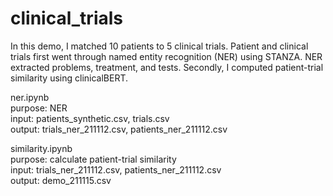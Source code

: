 # clinical_trials
In this demo, I matched 10 patients to 5 clinical trials. Patient and clinical trials first went through named entity recognition (NER) using STANZA. NER extracted problems, treatment, and tests. Secondly, I computed patient-trial similarity using clinicalBERT.

ner.ipynb <br />
purpose: NER <br />
input: patients_synthetic.csv, trials.csv <br />
output: trials_ner_211112.csv, patients_ner_211112.csv <br />

similarity.ipynb <br />
purpose: calculate patient-trial similarity <br />
input: trials_ner_211112.csv, patients_ner_211112.csv <br />
output: demo_211115.csv <br />
